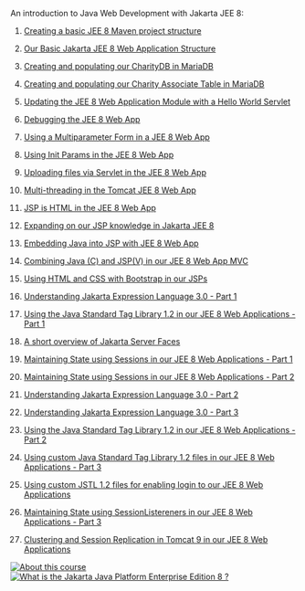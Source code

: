 An introduction to Java Web Development with Jakarta JEE 8:


1. [Creating a basic JEE 8 Maven project structure](jee8setupmaven.md)

2. [Our Basic Jakarta JEE 8 Web Application Structure](jee8setupwebarch.md)

3. [Creating and populating our CharityDB in MariaDB](jee8mariadbCharityDBsetup.md)

4. [Creating and populating our Charity Associate Table in MariaDB](jee8mariadbAssociateDBsetup.md)

5. [Updating the JEE 8 Web Application Module with a Hello World Servlet](jee8helloworldservlet.md)

6. [Debugging the JEE 8 Web App](jee8debug.md)

7. [Using a Multiparameter Form in a JEE 8 Web App](jee8checkboxes.md)

8. [Using Init Params in the JEE 8 Web App](jee8initparams.md)

9. [Uploading files via Servlet in the JEE 8 Web App](jee8fileupload.md)

10. [Multi-threading in the Tomcat JEE 8 Web App](jee8multithreading.md)

11. [JSP is HTML in the JEE 8 Web App](jee8jspishtml.md)

12. [Expanding on our JSP knowledge in Jakarta JEE 8](jee8jspintro.md)

13. [Embedding Java into JSP with JEE 8 Web App](jee8embeddedjava.md)

14. [Combining Java (C) and JSP(V) in our JEE 8 Web App MVC ](jee8jsjavacombo.md)

15. [Using HTML and CSS with Bootstrap in our JSPs  ](jee8htmlcssbootstrap.md)

16. [Understanding Jakarta Expression Language 3.0 - Part 1](jee8expressionlanguage1.md)

17. [Using the Java Standard Tag Library 1.2 in our JEE 8 Web Applications - Part 1](jee8jstl12.md)

18. [A short overview of Jakarta Server Faces](jee8jsf12.md)

19. [Maintaining State using Sessions in our JEE 8 Web Applications - Part 1](jee8sessionspart1.md)

20. [Maintaining State using Sessions in our JEE 8 Web Applications - Part 2](jee8sessionspart2.md)

21. [Understanding Jakarta Expression Language 3.0 - Part 2](jee8expressionlanguage2.md)

22. [Understanding Jakarta Expression Language 3.0 - Part 3](jee8expressionlanguage3.md)

23. [Using the Java Standard Tag Library 1.2 in our JEE 8 Web Applications - Part 2](jee8jstl12b.md)

24. [Using custom Java Standard Tag Library 1.2 files in our JEE 8 Web Applications - Part 3](jee8jstl12c.md)

25. [Using custom JSTL 1.2 files for enabling login to our JEE 8 Web Applications](jee8JSTLLogin.md)

26. [Maintaining State using SessionListereners in our JEE 8 Web Applications - Part 3](jee8sessionspart3.md)

27. [Clustering and Session Replication in Tomcat 9 in our JEE 8 Web Applications](jee8clustering.md)


[![About this course](https://img.youtube.com/vi/a1qQLtJ6CIc/0.jpg)](https://youtu.be/a1qQLtJ6CIc)
[![What is the Jakarta Java Platform Enterprise Edition 8 ?](https://img.youtube.com/vi/Qrc6fWsvRAs/0.jpg)](https://youtu.be/Qrc6fWsvRAs)



		
